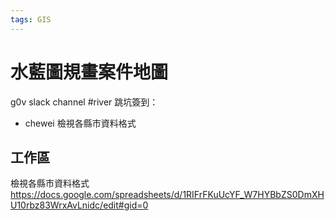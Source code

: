 ```yaml
---
tags: GIS
---
```


# 水藍圖規畫案件地圖

g0v slack channel #river
跳坑簽到：
- chewei 檢視各縣市資料格式

## 工作區

檢視各縣市資料格式
https://docs.google.com/spreadsheets/d/1RIFrFKuUcYF_W7HYBbZS0DmXHU10rbz83WrxAvLnidc/edit#gid=0